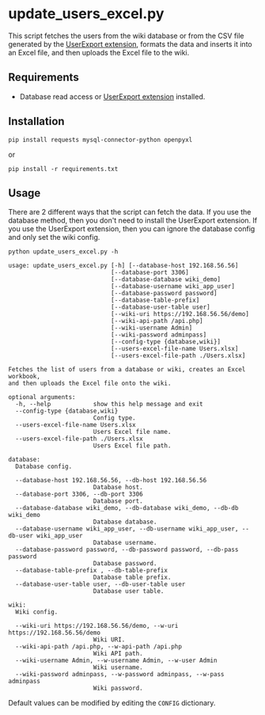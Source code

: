 # update_users_excel.py

This script fetches the users from the wiki database or from the CSV file generated by the [UserExport extension](https://github.com/PowerpediaInterns/mediawiki-extensions-UserExport), formats the data and inserts it into an Excel file, and then uploads the Excel file to the wiki.

## Requirements

* Database read access or [UserExport extension](https://github.com/PowerpediaInterns/mediawiki-extensions-UserExport) installed.

## Installation

```
pip install requests mysql-connector-python openpyxl
```

or

```
pip install -r requirements.txt
```

## Usage

There are 2 different ways that the script can fetch the data. If you use the database method, then you don't need to install the UserExport extension. If you use the UserExport extension, then you can ignore the database config and only set the wiki config.

```
python update_users_excel.py -h

usage: update_users_excel.py [-h] [--database-host 192.168.56.56]
                             [--database-port 3306]
                             [--database-database wiki_demo]
                             [--database-username wiki_app_user]
                             [--database-password password]
                             [--database-table-prefix]
                             [--database-user-table user]
                             [--wiki-uri https://192.168.56.56/demo]
                             [--wiki-api-path /api.php]
                             [--wiki-username Admin]
                             [--wiki-password adminpass]
                             [--config-type {database,wiki}]
                             [--users-excel-file-name Users.xlsx]
                             [--users-excel-file-path ./Users.xlsx]

Fetches the list of users from a database or wiki, creates an Excel workbook,
and then uploads the Excel file onto the wiki.

optional arguments:
  -h, --help            show this help message and exit
  --config-type {database,wiki}
                        Config type.
  --users-excel-file-name Users.xlsx
                        Users Excel file name.
  --users-excel-file-path ./Users.xlsx
                        Users Excel file path.

database:
  Database config.

  --database-host 192.168.56.56, --db-host 192.168.56.56
                        Database host.
  --database-port 3306, --db-port 3306
                        Database port.
  --database-database wiki_demo, --db-database wiki_demo, --db-db wiki_demo
                        Database database.
  --database-username wiki_app_user, --db-username wiki_app_user, --db-user wiki_app_user
                        Database username.
  --database-password password, --db-password password, --db-pass password
                        Database password.
  --database-table-prefix , --db-table-prefix
                        Database table prefix.
  --database-user-table user, --db-user-table user
                        Database user table.

wiki:
  Wiki config.

  --wiki-uri https://192.168.56.56/demo, --w-uri https://192.168.56.56/demo
                        Wiki URI.
  --wiki-api-path /api.php, --w-api-path /api.php
                        Wiki API path.
  --wiki-username Admin, --w-username Admin, --w-user Admin
                        Wiki username.
  --wiki-password adminpass, --w-password adminpass, --w-pass adminpass
                        Wiki password.
```

Default values can be modified by editing the `CONFIG` dictionary.